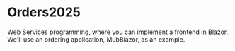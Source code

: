 # Orders2025
Web Services programming, where you can implement a frontend in Blazor. We'll use an ordering application, MubBlazor, as an example.
